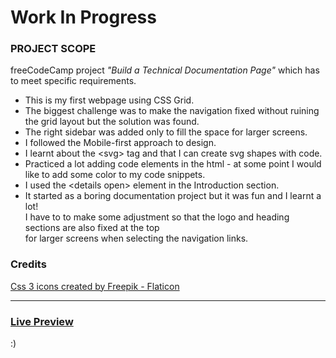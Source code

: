 # Work In Progress

### PROJECT SCOPE

freeCodeCamp project *"Build a Technical Documentation Page"* which has to meet specific requirements.

* This is my first webpage using CSS Grid. 
* The biggest challenge was to make the navigation fixed without ruining the grid layout but the solution was found.
* The right sidebar was added only to fill the space for larger screens. 
* I followed the Mobile-first approach to design.
* I learnt about the &lt;svg&gt; tag and that I can create svg shapes with code.
* Practiced a lot adding code elements in the html - at some point I would like to add some color to my code snippets.
* I used the &lt;details open&gt; element in the Introduction section.
* It started as a boring documentation project but it was fun and I learnt a lot!<br>I have to to make some adjustment so that the logo and heading sections are also fixed at the top<br> for larger screens when selecting the navigation links.

### Credits
<a href="https://www.flaticon.com/free-icons/css-3" title="css 3 icons">Css 3 icons created by Freepik - Flaticon</a>
___

### [Live Preview](https://raw.githack.com/codxJC/P9.CSS_Documentation_Webpage/master/index.html) 

:)
